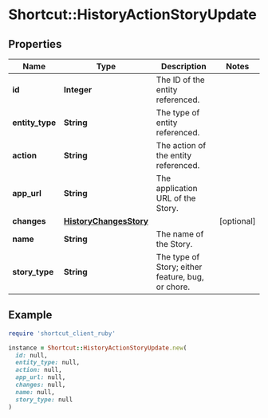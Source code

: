 # Shortcut::HistoryActionStoryUpdate

## Properties

| Name | Type | Description | Notes |
| ---- | ---- | ----------- | ----- |
| **id** | **Integer** | The ID of the entity referenced. |  |
| **entity_type** | **String** | The type of entity referenced. |  |
| **action** | **String** | The action of the entity referenced. |  |
| **app_url** | **String** | The application URL of the Story. |  |
| **changes** | [**HistoryChangesStory**](HistoryChangesStory.md) |  | [optional] |
| **name** | **String** | The name of the Story. |  |
| **story_type** | **String** | The type of Story; either feature, bug, or chore. |  |

## Example

```ruby
require 'shortcut_client_ruby'

instance = Shortcut::HistoryActionStoryUpdate.new(
  id: null,
  entity_type: null,
  action: null,
  app_url: null,
  changes: null,
  name: null,
  story_type: null
)
```

